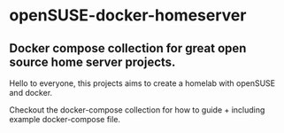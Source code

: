 # openSUSE-docker-homeserver

## Docker compose collection for great open source home server projects.
Hello to everyone, this projects aims to create a homelab  with openSUSE and docker.

Checkout the docker-compose collection for  how to guide + including example docker-compose file.
